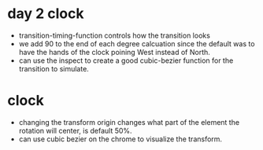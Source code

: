 
# day 2 clock
- transition-timing-function controls how the transition looks 
- we add 90 to the end of each degree calcuation since the default was to have the hands of the clock poining West instead of North.
- can use the inspect to create a good cubic-bezier function for the transition to simulate.
# clock
- changing the transform origin changes what part of the element the rotation will center, is default 50%.
- can use cubic bezier on the chrome to visualize the transform.
